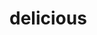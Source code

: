 <html>
    <head>
    <title>Black coffee
    </title></head>
    <body>
    <h1>delicious</h1>
    </body>
</html>
